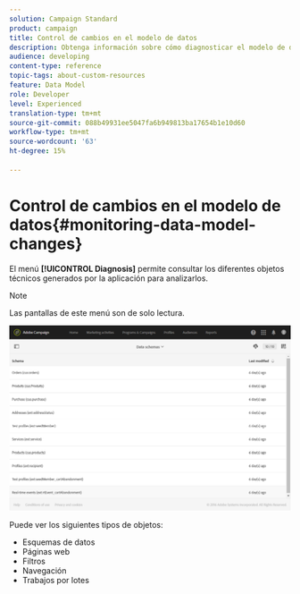```yaml
---
solution: Campaign Standard
product: campaign
title: Control de cambios en el modelo de datos
description: Obtenga información sobre cómo diagnosticar el modelo de datos de Adobe Campaign.
audience: developing
content-type: reference
topic-tags: about-custom-resources
feature: Data Model
role: Developer
level: Experienced
translation-type: tm+mt
source-git-commit: 088b49931ee5047fa6b949813ba17654b1e10d60
workflow-type: tm+mt
source-wordcount: '63'
ht-degree: 15%

---
```



# Control de cambios en el modelo de datos{#monitoring-data-model-changes}

El menú **[!UICONTROL Diagnosis]** permite consultar los diferentes objetos técnicos generados por la aplicación para analizarlos.

>[!NOTE]
>
>Las pantallas de este menú son de solo lectura.

![](assets/diagnostic.png)

Puede ver los siguientes tipos de objetos:

* Esquemas de datos
* Páginas web
* Filtros
* Navegación
* Trabajos por lotes

